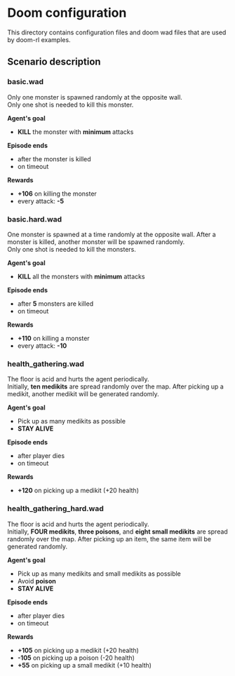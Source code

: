 # Doom configuration
This directory contains configuration files and doom wad files that are used by doom-rl examples.

## Scenario description

### basic.wad
Only one monster is spawned randomly at the opposite wall.  
Only one shot is needed to kill this monster.

**Agent's goal**
- **KILL** the monster with **minimum** attacks

**Episode ends**
- after the monster is killed
- on timeout

**Rewards**
- **+106** on killing the monster
- every attack: **-5**

### basic.hard.wad
One monster is spawned at a time randomly at the opposite wall. After a monster is killed, another monster 
will be spawned randomly.  
Only one shot is needed to kill the monsters.
 
**Agent's goal**
- **KILL** all the monsters with **minimum** attacks

**Episode ends**
- after **5** monsters are killed
- on timeout

**Rewards**
- **+110** on killing a monster
- every attack: **-10**

### health_gathering.wad
The floor is acid and hurts the agent periodically.  
Initially, **ten medikits** are spread randomly over the map. After picking up a medikit, another medikit 
will be generated randomly.

**Agent's goal**
- Pick up as many medikits as possible
- **STAY ALIVE**

**Episode ends**
- after player dies
- on timeout

**Rewards**
- **+120** on picking up a medikit (+20 health)

### health_gathering_hard.wad
The floor is acid and hurts the agent periodically.  
Initially, **FOUR medikits**, **three poisons**, and **eight small medikits** are spread randomly over the map. 
After picking up an item, the same item will be generated randomly.

**Agent's goal**
- Pick up as many medikits and small medikits as possible
- Avoid **poison**
- **STAY ALIVE**

**Episode ends**
- after player dies
- on timeout

**Rewards**
- **+105** on picking up a medikit (+20 health)
- **-105** on picking up a poison (-20 health)
- **+55** on picking up a small medikit (+10 health)